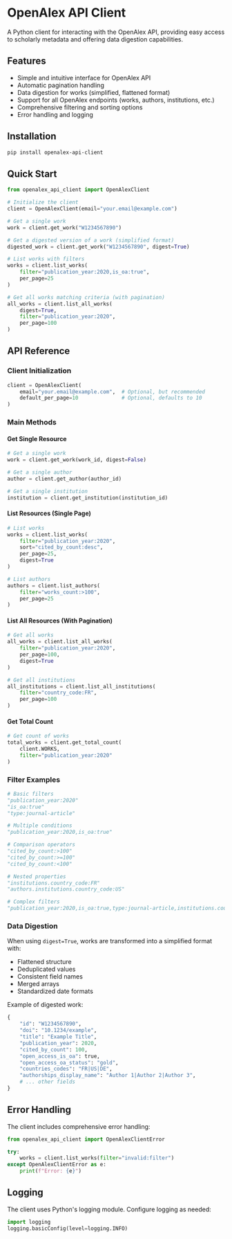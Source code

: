 # OpenAlex API Client

A Python client for interacting with the OpenAlex API, providing easy access to scholarly metadata and offering data digestion capabilities.

## Features

- Simple and intuitive interface for OpenAlex API
- Automatic pagination handling
- Data digestion for works (simplified, flattened format)
- Support for all OpenAlex endpoints (works, authors, institutions, etc.)
- Comprehensive filtering and sorting options
- Error handling and logging

## Installation

```bash
pip install openalex-api-client
```

## Quick Start

```python
from openalex_api_client import OpenAlexClient

# Initialize the client
client = OpenAlexClient(email="your.email@example.com")

# Get a single work
work = client.get_work("W1234567890")

# Get a digested version of a work (simplified format)
digested_work = client.get_work("W1234567890", digest=True)

# List works with filters
works = client.list_works(
    filter="publication_year:2020,is_oa:true",
    per_page=25
)

# Get all works matching criteria (with pagination)
all_works = client.list_all_works(
    digest=True,
    filter="publication_year:2020",
    per_page=100
)
```

## API Reference

### Client Initialization

```python
client = OpenAlexClient(
    email="your.email@example.com",  # Optional, but recommended
    default_per_page=10              # Optional, defaults to 10
)
```

### Main Methods

#### Get Single Resource
```python
# Get a single work
work = client.get_work(work_id, digest=False)

# Get a single author
author = client.get_author(author_id)

# Get a single institution
institution = client.get_institution(institution_id)
```

#### List Resources (Single Page)
```python
# List works
works = client.list_works(
    filter="publication_year:2020",
    sort="cited_by_count:desc",
    per_page=25,
    digest=True
)

# List authors
authors = client.list_authors(
    filter="works_count:>100",
    per_page=25
)
```

#### List All Resources (With Pagination)
```python
# Get all works
all_works = client.list_all_works(
    filter="publication_year:2020",
    per_page=100,
    digest=True
)

# Get all institutions
all_institutions = client.list_all_institutions(
    filter="country_code:FR",
    per_page=100
)
```

#### Get Total Count
```python
# Get count of works
total_works = client.get_total_count(
    client.WORKS,
    filter="publication_year:2020"
)
```

### Filter Examples

```python
# Basic filters
"publication_year:2020"
"is_oa:true"
"type:journal-article"

# Multiple conditions
"publication_year:2020,is_oa:true"

# Comparison operators
"cited_by_count:>100"
"cited_by_count:>=100"
"cited_by_count:<100"

# Nested properties
"institutions.country_code:FR"
"authors.institutions.country_code:US"

# Complex filters
"publication_year:2020,is_oa:true,type:journal-article,institutions.country_code:FR"
```

### Data Digestion

When using `digest=True`, works are transformed into a simplified format with:

- Flattened structure
- Deduplicated values
- Consistent field names
- Merged arrays
- Standardized date formats

Example of digested work:
```python
{
    "id": "W1234567890",
    "doi": "10.1234/example",
    "title": "Example Title",
    "publication_year": 2020,
    "cited_by_count": 100,
    "open_access_is_oa": true,
    "open_access_oa_status": "gold",
    "countries_codes": "FR|US|DE",
    "authorships_display_name": "Author 1|Author 2|Author 3",
    # ... other fields
}
```

## Error Handling

The client includes comprehensive error handling:

```python
from openalex_api_client import OpenAlexClientError

try:
    works = client.list_works(filter="invalid:filter")
except OpenAlexClientError as e:
    print(f"Error: {e}")
```

## Logging

The client uses Python's logging module. Configure logging as needed:

```python
import logging
logging.basicConfig(level=logging.INFO)
```
